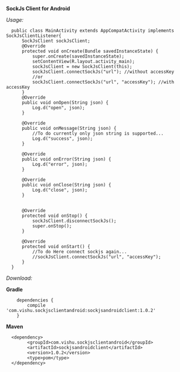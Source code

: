 **SockJs Client for Android**

*Usage:*

      public class MainActivity extends AppCompatActivity implements SockJsClientListener{
          SockJsClient sockJsClient;
          @Override
          protected void onCreate(Bundle savedInstanceState) {
              super.onCreate(savedInstanceState);
              setContentView(R.layout.activity_main);
              sockJsClient = new SockJsClient(this);
              sockJsClient.connectSockJs("url"); //without accessKey
              //or
              sockJsClient.connectSockJs("url", "accessKey"); //with accessKey
          }
          @Override
          public void onOpen(String json) {
              Log.d("open", json);
          }
      
          @Override
          public void onMessage(String json) {
              //To do currently only json string is supported...
              Log.d("success", json);
          }
      
          @Override
          public void onError(String json) {
              Log.d("error", json);
          }
      
          @Override
          public void onClose(String json) {
              Log.d("close", json);
          }
          
          
          @Override
          protected void onStop() {
              sockJsClient.disconnectSockJs();
              super.onStop();
          }
      
          @Override
          protected void onStart() {
              //To do Here connect sockjs again...
              //sockJsClient.connectSockJs("url", "accessKey");
          }
      }
          
  *Download:*
  
  **Gradle**
      
        dependencies {
            compile 'com.vishu.sockjsclientandroid:sockjsandroidclient:1.0.2'
        }
        
  **Maven**
      
      <dependency>
            <groupId>com.vishu.sockjsclientandroid</groupId>
            <artifactId>sockjsandroidclient</artifactId>
            <version>1.0.2</version>
            <type>pom</type>
      </dependency>

